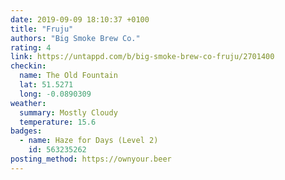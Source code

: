 ```yaml
---
date: 2019-09-09 18:10:37 +0100
title: "Fruju"
authors: "Big Smoke Brew Co."
rating: 4
link: https://untappd.com/b/big-smoke-brew-co-fruju/2701400
checkin:
  name: The Old Fountain
  lat: 51.5271
  long: -0.0890309
weather:
  summary: Mostly Cloudy
  temperature: 15.6
badges:
  - name: Haze for Days (Level 2)
    id: 563235262
posting_method: https://ownyour.beer
---
```

